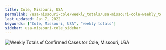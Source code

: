 ```yaml
---
title: Cole, Missouri, USA
permalink: /usa-missouri-cole/weekly_totals/usa-missouri-cole-weekly_totals.html
last_updated: Jan 7, 2022
keywords: ["Cole, Missouri, USA", "weekly totals"]
sidebar: usa-missouri-cole_sidebar
---
```


![Weekly Totals of Confirmed Cases for Cole, Missouri, USA](/covid_tracker/images/graphs/usa-missouri-cole-weekly_totals_graph.png)
